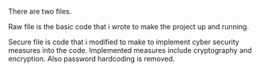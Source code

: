 There are two files. 

Raw file is the basic code that i wrote to make the project up and running.

Secure file is code that i modified to make to implement cyber security measures into the code. Implemented measures include cryptography and encryption. Also password hardcoding is removed.
